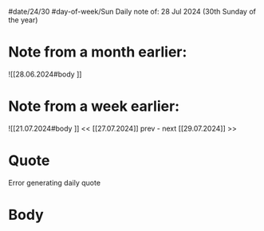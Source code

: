 
#date/24/30
#day-of-week/Sun
Daily note of: 28 Jul 2024 (30th Sunday of the year)

# Note from a month earlier:
![[28.06.2024#body ]]

# Note from a week earlier:
![[21.07.2024#body ]]
 << [[27.07.2024]] prev - next [[29.07.2024]] >>
# Quote

Error generating daily quote
# Body

